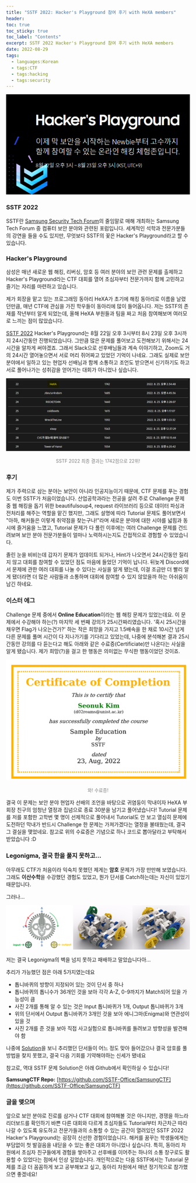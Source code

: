 ```yaml
---
title: "SSTF 2022: Hacker's Playground 참여 후기 with HeXA members"
header:
toc: true
toc_sticky: true
toc_label: "Contents"
excerpt: SSTF 2022 Hacker's Playground 참여 후기 with HeXA members
date: 2022-08-29
tags:
  - languages:Korean
  - tags:CTF
  - tags:hacking
  - tags:security
---
```


<p align="center"><img src="/assets/images/SSTF_2022_1.png"></p>

### SSTF 2022
SSTF란 [Samsung Security Tech Forum](https://research.samsung.com/sstf)의 줄임말로 매해 개최하는 Samsung Tech Forum 중 컴퓨터 보안 분야와 관련된 포럼입니다. 세계적인 석학과 전문가분들의 강연을 들을 수도 있지만, 무엇보다 SSTF의 꽃은 Hacker's Playground라고 할 수 있습니다.

### Hacker's Playground
삼성은 매년 새로운 웹 해킹, 리버싱, 암호 등 여러 분야의 보안 관련 문제를 출제하고 Hacker's Playground라는 CTF 대회를 열어 초심자부터 전문가까지 함께 고민하고 즐기는 자리를 마련하고 있습니다.

제가 회장을 맡고 있는 프로그래밍 동아리 HeXA가 초기에 해킹 동아리로 이름을 날렸던만큼, 매년 CTF에 관심을 가진 학우들이 동아리에 많이 들어옵니다. 저는 SSTF의 존재를 작년부터 알게 되었는데, 올해 HeXA 부원들과 팀을 짜고 처음 참여해보며 여러모로 느끼는 점이 많았습니다.

[SSTF 2022](https://sstf.site/) Hacker's Playground는 8월 22일 오후 3시부터 8시 23일 오후 3시까지 24시간동안 진행되었습니다. 그만큼 많은 문제를 풀어보고 도전해보기 위해서는 24시간을 알차게 써야겠죠. 그래서 Slack으로 선후배님들과 계속 이야기하고, Zoom도 거의 24시간 열어놓으면서 서로 머리 쥐어짜고 있었던 기억이 나네요. 그래도 실제로 보안 분야에서 일하고 있는 현업자 선배님과 함께 소통하고 조언도 받으면서 신기하기도 하고 서로 풀어나가는 성취감을 얻어가는 대회가 아니었나 싶습니다.

<p align="center"><img src="/assets/images/SSTF_2022_3.png"></p>
<p align="center"><span style="font-size:0.9em; color: gray;">SSTF 2022 최종 결과는 1742점으로 22위!</span></p>

### 후기

제가 주력으로 삼는 분야는 보안이 아니라 인공지능이기 때문에, CTF 문제를 푸는 경험도 이번 SSTF가 처음이었습니다. 산업공학과라는 전공을 살려 주로 Challenge 문제 중 웹 해킹을 돕기 위한 beautifulsoup4, request 라이브러리 등으로 데이터 파싱과 전처리를 해주는 역할을 맡긴 했지만, 그래도 설명에 따라 Tutorial 문제도 풀어보면서 "아하, 해커들은 이렇게 취약점을 찾는구나!"라며 새로운 분야에 대한 시야를 넓힘과 동시에 즐거움을 느꼈고, Tutorial 문제가 다 풀린 이후에는 여러 Challenge 문제를 건드려보며 보안 분야 전문가분들이 얼마나 노력하시는지도 간접적으로 경험할 수 있었습니다. 

졸린 눈을 비비는데 갑자기 문제가 업데이트 되거나, Hint가 나오면서 24시간동안 질리지 않고 대회를 참여할 수 있었던 점도 마음에 들었던 기억이 납니다. 뒤늦게 Discord에서 문제에 관한 여러 대회를 나눌 수 있다는 사실을 알게 됐는데, 이걸 조금만 더 빨리 알게 됐더라면 더 많은 사람들과 소통하며 대회에 참여할 수 있지 않았을까 하는 아쉬움이 남긴 하네요.

### 이스터 에그
Challenge 문제 중에서 **Online Education**이라는 웹 해킹 문제가 있었는데요. 이 문제에서 수강해야 하는(?) 마지막 세 번째 강의가 25시간짜리였습니다. '혹시 25시간을 채우면 Flag가 나오는건가?' 하는 작은 희망을 가지고 1.5배속을 한 채로 10시간 넘게 다른 문제를 풀며 시간이 다 지나가기를 기다리고 있었는데, 나중에 분석해본 결과 25시간동안 강의를 다 듣는다고 해도 아래와 같은 수료증(Certificiate)만 나온다는 사실을 알게 됐습니다. 제가 희망(?)을 걸고 한 행동은 의미없는 무식한 행동이었던 것이죠.

<p align="center"><img src="/assets/images/certi.png"></p>
<p align="center"><span style="font-size:0.9em; color: gray;">와! 수료증!</span></p>

결국 이 문제는 보안 분야 현업자 선배의 조언을 바탕으로 귀염둥이 막내이자 HeXA 부회장 친구의 엄청난 열정과 집념으로 종료 30분을 남기고 풀어냈습니다! Tutorial 문제를 저를 포함한 고학번 몇 명이 선제적으로 풀어내서 Tutorial도 안 보고 열심히 문제에 도전하던 막내가 반드시 Challenge 한 문제는 가져가겠다는 열정을 불태웠는데, 결국 그 결실을 맺었네요. 참고로 위의 수료증은 기념으로 하나 코드로 뽑아달라고 부탁해서 받았습니다 :D

### Legonigma, 결국 한을 풀지 못하고...
아무래도 CTF가 처음이라 익숙치 못했던 제게는 **암호** 문제가 가장 만만해 보였습니다. 그래도 **이산수학**을 수강했던 경험도 있었고, 뭔가 단서를 Catch하는데는 자신이 있었기 때문입니다. 

그러나...

<p align="center"><img src="/assets/images/Legonigma.png"></p>

저는 결국 Legonigma의 벽을 넘지 못하고 패배하고 말았습니다아...

추리가 가능했던 점은 아래 5가지였는데요
* 톱니바퀴의 방향이 지정되어 있는 것이 단서 중 하나
* 톱니바퀴의 톱니수가 36개인 것을 보아 각각 A-Z, 0-9까지가 Match되어 있을 가능성이 큼
* 사진 2개를 통해 알 수 있는 것은 Input 톱니바퀴가 1개, Output 톱니바퀴가 3개
* 위의 단서에서 Output 톱니바퀴가 3개인 것을 보아 에니그마(Enigma)와 연관성이 있을 것
* 사진 2개를 준 것을 보아 직접 사고실험으로 톱니바퀴를 돌려보고 방향성을 발견해야 함

나중에 [Solution](https://github.com/SSTF-Office/SamsungCTF/tree/main/2022_Hackers_Playground)을 보니 추리했던 단서들이 어느 정도 맞아 들어갔으나 결국 암호를 풀 방법을 찾지 못했고, 결국 다음 기회를 기약해야하는 신세가 됐네요

참고로, 역대 SSTF 문제 Solution은 아래 Github에서 확인하실 수 있습니다!

**SamsungCTF Repo:** [https://github.com/SSTF-Office/SamsungCTF](https://github.com/SSTF-Office/SamsungCTF)

### 글을 맺으며
앞으로 보안 분야로 진로를 삼거나 CTF 대회에 참여해볼 것은 아니지만, 경쟁을 하느라 리더보드를 확인하기 바쁜 다른 대회와 다르게 초심자들도 Tutorial부터 차근차근 따라나갈 수 있도록 유도하고 전문가들과의 소통할 수 있는 공간이 열려있던 SSTF 2022 Hacker's Playground는 굉장히 신선한 경험이었습니다. 해커를 꿈꾸는 학생들에게는 부담없이 첫 발걸음을 내딛을 수 있는 좋은 대회가 아니었나 싶습니다. 특히, 동아리 차원에서 초심자 친구들에게 경험을 쌓아주고 선후배를 이어주는 하나의 소통 창구로도 활용할 수 있었다는 점에서 인상 깊었습니다. 개인적으로는 다음 SSTF에서는 Tutorial 문제를 조금 더 꼼꼼하게 보고 공부해보고 싶고, 동아리 차원에서 매년 정기적으로 참가했으면 좋겠네요!